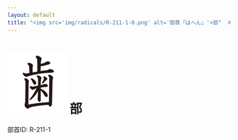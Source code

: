 ```yaml
---
layout: default
title: "<img src='img/radicals/R-211-1-0.png' alt='部首「はへん」'>部"  # glyphをタイトルに使用
---
```


# <img src='img/radicals/R-211-1-0.png' alt='部首「はへん」'>部
部首ID: R-211-1
